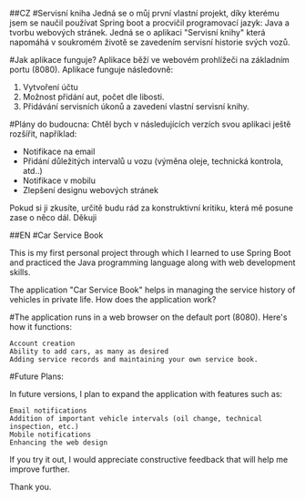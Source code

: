 ##CZ
#Servisní kniha
Jedná se o můj první vlastní projekt, díky kterému jsem se naučil používat Spring boot a procvičil programovací jazyk: Java a tvorbu webových stránek.
Jedná se o aplikaci "Servisní knihy" která napomáhá v soukromém životě se zavedením servisní historie svých vozů.

#Jak aplikace funguje?
Aplikace běží ve webovém prohlížeči na základním portu (8080). 
Aplikace funguje následovně:
1. Vytvoření účtu
2. Možnost přidání aut, počet dle libosti.
3. Přidávání servisních úkonů a zavedení vlastní servisní knihy.

#Plány do budoucna:
Chtěl bych v následujících verzích svou aplikaci ještě rozšířit, například:
- Notifikace na email
- Přidání důležitých intervalů u vozu (výměna oleje, technická kontrola, atd..)
- Notifikace v mobilu
- Zlepšení designu webových stránek

Pokud si ji zkusíte, určitě budu rád za konstruktivní kritiku, která mě posune zase o něco dál.
Děkuji

##EN
#Car Service Book

This is my first personal project through which I learned to use Spring Boot and practiced the Java programming language along with web development skills.

The application "Car Service Book" helps in managing the service history of vehicles in private life.
How does the application work?

#The application runs in a web browser on the default port (8080). Here's how it functions:

    Account creation
    Ability to add cars, as many as desired
    Adding service records and maintaining your own service book.

#Future Plans:

In future versions, I plan to expand the application with features such as:

    Email notifications
    Addition of important vehicle intervals (oil change, technical inspection, etc.)
    Mobile notifications
    Enhancing the web design

If you try it out, I would appreciate constructive feedback that will help me improve further.

Thank you.
